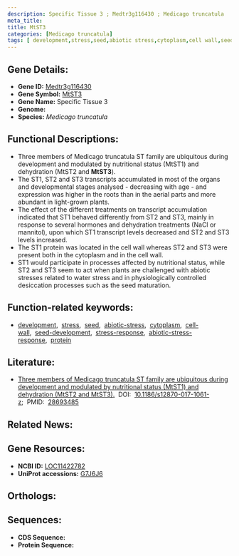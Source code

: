 ```yaml
---
description: Specific Tissue 3 ; Medtr3g116430 ; Medicago truncatula
meta_title:
title: MtST3
categories: [Medicago truncatula]
tags: [ development,stress,seed,abiotic stress,cytoplasm,cell wall,seed development,stress response,abiotic stress response,protein ]
---
```


## Gene Details:
- **Gene ID:** [Medtr3g116430]()
- **Gene Symbol:** <u>MtST3</u>
- **Gene Name:** Specific Tissue 3
- **Genome:** []()
- **Species:** *Medicago truncatula*

## Functional Descriptions:
   - Three members of Medicago truncatula ST family are ubiquitous during development and modulated by nutritional status (MtST1) and dehydration (MtST2 and **MtST3**).
   - The ST1, ST2 and ST3 transcripts accumulated in most of the organs and developmental stages analysed - decreasing with age - and expression was higher in the roots than in the aerial parts and more abundant in light-grown plants.
   - The effect of the different treatments on transcript accumulation indicated that ST1 behaved differently from ST2 and ST3, mainly in response to several hormones and dehydration treatments (NaCl or mannitol), upon which ST1 transcript levels decreased and ST2 and ST3 levels increased.
   - The ST1 protein was located in the cell wall whereas ST2 and ST3 were present both in the cytoplasm and in the cell wall.
   - ST1 would participate in processes affected by nutritional status, while ST2 and ST3 seem to act when plants are challenged with abiotic stresses related to water stress and in physiologically controlled desiccation processes such as the seed maturation.

## Function-related keywords:
   - [development](/tags/development/),&nbsp;&nbsp;[stress](/tags/stress/),&nbsp;&nbsp;[seed](/tags/seed/),&nbsp;&nbsp;[abiotic-stress](/tags/abiotic-stress/),&nbsp;&nbsp;[cytoplasm](/tags/cytoplasm/),&nbsp;&nbsp;[cell-wall](/tags/cell-wall/),&nbsp;&nbsp;[seed-development](/tags/seed-development/),&nbsp;&nbsp;[stress-response](/tags/stress-response/),&nbsp;&nbsp;[abiotic-stress-response](/tags/abiotic-stress-response/),&nbsp;&nbsp;[protein](/tags/protein/)

## Literature:
   - [Three members of Medicago truncatula ST family are ubiquitous during development and modulated by nutritional status (MtST1) and dehydration (MtST2 and MtST3).](https://doi.org/10.1186/s12870-017-1061-z)&nbsp;&nbsp;DOI:&nbsp;&nbsp;[10.1186/s12870-017-1061-z](https://doi.org/10.1186/s12870-017-1061-z);&nbsp;&nbsp;PMID:&nbsp;&nbsp;[28693485](https://pubmed.ncbi.nlm.nih.gov/28693485/)

## Related News:

## Gene Resources:
- **NCBI ID:**  [LOC11422782](https://www.ncbi.nlm.nih.gov/gene/?term=LOC11422782)
- **UniProt accessions:**  [G7J6J6](https://www.uniprot.org/uniprotkb/G7J6J6/entry)

## Orthologs:

## Sequences:
- **CDS Sequence:**
- **Protein Sequence:**
